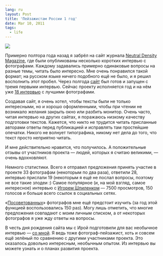```yaml
---
lang: ru
layout: Post
title: 'Пейзажистам России 1 год'
date: Mar 10, 2011
tags:
  - life
---
```


![](/images/blog/landscapists-birthday.png)

Примерно полтора года назад я забрёл на сайт журнала [Neutral Density Magazine](http://www.nd-magazine.com/), где были опубликованы несколько коротких интервью с фотографами. Каждому задавались примерно одинаковые вопросы на разные темы, читать было интересно. Мне очень понравился такой формат; на русском языке ничего подобного ещё не было, и я решил восполнить этот пробел. Через полгода [сайт](http://landscapists.info/) был готов и запущен с тремя первыми интервью. Сейчас проекту исполняется год и на нём уже [18 интервью](http://landscapists.info/interviews) с лучшими фотографами.

<!--more-->

Создавая сайт, я очень хотел, чтобы тексты были не только интересными, но и хорошо оформленными, чтобы при чтении не возникало желания закрыть окно или разбить монитор. Очень часто, читая интервью на других сайтах, я поражаюсь низкому качеству подготовки текстов. Кажется, что никто не трудится читать присланные авторами ответы перед публикацией и исправлять там простейшие опечатки. Никого не волнует типографика, никому нет дела до того, что текст просто неприятно читать.

И мне действительно нравится, что получилось. А положительные отзывы от участников проекта — людей, которых я считаю великими, — очень вдохновляют.

Немного статистики. Всего я отправил предложения принять участие в проекте 33 фотографам (некоторым по два раза), ответили 28, интервью прислали 19 (некоторым я ещё не послал вопросы, поэтому не все такие злодеи :) Самое популярное (и, на мой взгляд, самое интересное) интервью с [Игорем Шпиленком](http://landscapists.info/igor-shpilenok) — 7500 просмотров, 150 голосов и больше всего ссылок в социальных сетях.

«[Посоветованных](http://landscapists.info/interviews#suggest)» фотографов мне ещё предстоит изучить (за год этой функцией воспользовались 150 раз). Могу лишь отметить, что многие предложения совпадают с моим личным списком, а от некоторых фотографов я уже жду ответы на вопросы.

В честь дня рождения сайта мы c Ирой подготовили для вас необычное интервью — [со мной](http://landscapists.info/artem-sapegin). Я ведь тоже фотограф-пейзажист, хоть и совсем ещё зелёный по сравнению с другими участниками проекта. Это оказалось довольно интересным, необычным опытом. Из интервью вы можете узнать и о планах развития проекта.
